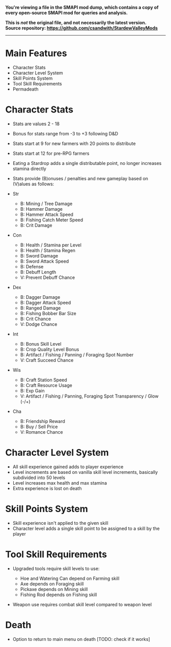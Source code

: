 **You're viewing a file in the SMAPI mod dump, which contains a copy of every open-source SMAPI mod
for queries and analysis.**

**This is _not_ the original file, and not necessarily the latest version.**  
**Source repository: https://github.com/csandwith/StardewValleyMods**

----

**Main Features**
=

- Character Stats
- Character Level System
- Skill Points System
- Tool Skill Requirements
- Permadeath

**Character Stats**
=

- Stats are values 2 - 18
- Bonus for stats range from -3 to +3 following D&D
- Stats start at 9 for new farmers with 20 points to distribute
- Stats start at 12 for pre-RPG farmers
- Eating a Stardrop adds a single distributable point, no longer increases stamina directly
- Stats provide (B)onuses / penalties and new gameplay based on (V)alues as follows:

- Str
    - B: Mining / Tree Damage
    - B: Hammer Damage
    - B: Hammer Attack Speed
    - B: Fishing Catch Meter Speed
    - B: Crit Damage

- Con
    - B: Health / Stamina per Level
    - B: Health / Stamina Regen
    - B: Sword Damage
    - B: Sword Attack Speed
    - B: Defense 
    - B: Debuff Length
    - V: Prevent Debuff Chance

- Dex
    - B: Dagger Damage
    - B: Dagger Attack Speed
    - B: Ranged Damage 
    - B: Fishing Bobber Bar Size
    - B: Crit Chance
    - V: Dodge Chance

- Int
    - B: Bonus Skill Level
    - B: Crop Quality Level Bonus
    - B: Artifact / Fishing / Panning / Foraging Spot Number
    - V: Craft Succeed Chance

 - Wis
    - B: Craft Station Speed
    - B: Craft Resource Usage
    - B: Exp Gain
    - V: Artifact / Fishing / Panning, Foraging Spot Transparency / Glow (-/+)
 
 - Cha
    - B: Friendship Reward
    - B: Buy / Sell Price
    - V: Romance Chance


**Character Level System**
=

- All skill experience gained adds to player experience
- Level increments are based on vanilla skill level increments, basically subdivided into 50 levels
- Level increases max health and max stamina
- Extra experience is lost on death


**Skill Points System**
=

- Skill experience isn't applied to the given skill
- Character level adds a single skill point to be assigned to a skill by the player


**Tool Skill Requirements**
=

- Upgraded tools require skill levels to use:
    - Hoe and Watering Can depend on Farming skill
    - Axe depends on Foraging skill
    - Pickaxe depends on Mining skill
    - Fishing Rod depends on Fishing skill

- Weapon use requires combat skill level compared to weapon level


**Death**
=

- Option to return to main menu on death  [TODO: check if it works]